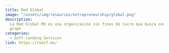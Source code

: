 ```yaml
---
title: Red Global
image: "/assets/img/resources/entrepreneurship/global.png"
description:
  La Red Global MX es una organización sin fines de lucro que busca conectar con la comunidad de San Francisco. La asociación esta dirigida por profesionistas mexicanos que buscan promover la cultura de trabajo mexicana en la región y así generar mejor oportunidades laborales para los miembros del
  grupo
categories:
  - Soft-landing Services
link: https://redsf.mx/
---
```

